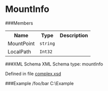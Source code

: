 MountInfo===============###Members<table>	<tr>		<th>Name</th>		<th>Type</th>		<th>Description</th>	</tr>	<tr>		<td>MountPoint</td>		<td><code>string</code></td>		<td></td>	</tr>		<tr>		<td>LocalPath</td>		<td><code>Int32</code></td>		<td></td>	</tr></table>###XML SchemaXML Schema type: mountInfoDefined in file [complex.xsd](xsd/complex.xsd)###Example	<object xmlns="http://nerdcave.eu/wolpertinger">		<MountInfo>			<MountPoint>/foo/bar</MountInfo>			<LocalPath>C:\Example</LocalPath>					</MountInfo>	</object>
